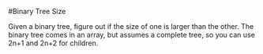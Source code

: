 #Binary Tree Size

Given a binary tree, figure out if the size of one is larger than the other. The binary tree comes in an array, but assumes a complete tree, so you can use 2n+1 and 2n+2 for children.
